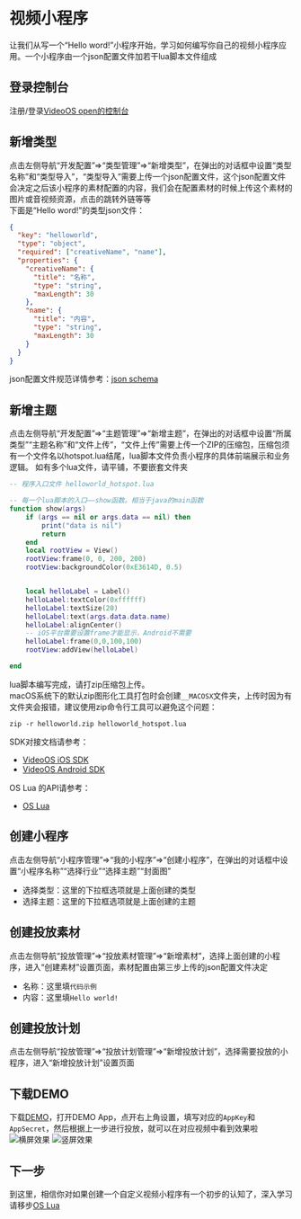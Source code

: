 # 视频小程序
让我们从写一个“Hello word!”小程序开始，学习如何编写你自己的视频小程序应用。一个小程序由一个json配置文件加若干lua脚本文件组成

## 登录控制台
注册/登录<a href="https://os-saas.videojj.com/" target="_blank">VideoOS open的控制台</a>

## 新增类型
点击左侧导航“开发配置”=>“类型管理”=>“新增类型”，在弹出的对话框中设置“类型名称”和“类型导入”，“类型导入”需要上传一个json配置文件，这个json配置文件会决定之后该小程序的素材配置的内容，我们会在配置素材的时候上传这个素材的图片或音视频资源，点击的跳转外链等等  
下面是“Hello word!”的类型json文件：  
```json
{
  "key": "helloworld",
  "type": "object",
  "required": ["creativeName", "name"],
  "properties": {
    "creativeName": {
      "title": "名称",
      "type": "string",
      "maxLength": 30
    },
    "name": {
      "title": "内容",
      "type": "string",
      "maxLength": 30
    }
  }
}
```
json配置文件规范详情参考：[json schema](jsonschema.md)  

## 新增主题
点击左侧导航“开发配置”=>“主题管理”=>“新增主题”，在弹出的对话框中设置“所属类型”“主题名称”和“文件上传”，“文件上传”需要上传一个ZIP的压缩包，压缩包须有一个文件名以hotspot.lua结尾，lua脚本文件负责小程序的具体前端展示和业务逻辑。
  如有多个lua文件，请平铺，不要嵌套文件夹  

```lua
-- 程序入口文件 helloworld_hotspot.lua

-- 每一个lua脚本的入口——show函数。相当于java的main函数
function show(args)
    if (args == nil or args.data == nil) then
        print("data is nil")
        return
    end
    local rootView = View()
    rootView:frame(0, 0, 200, 200)
    rootView:backgroundColor(0xE3614D, 0.5)


    local helloLabel = Label()
    helloLabel:textColor(0xffffff)
    helloLabel:textSize(20)
    helloLabel:text(args.data.data.name)
    helloLabel:alignCenter()
    -- iOS平台需要设置frame才能显示，Android不需要
    helloLabel:frame(0,0,100,100)
    rootView:addView(helloLabel)

end

```

lua脚本编写完成，请打zip压缩包上传。  
macOS系统下的默认zip图形化工具打包时会创建`__MACOSX`文件夹，上传时因为有文件夹会报错，建议使用zip命令行工具可以避免这个问题：
```shell
zip -r helloworld.zip helloworld_hotspot.lua
```
SDK对接文档请参考：  

* <a href="http://docs.videojj.com/docs/videoos-ios-sdk" target="_blank">VideoOS iOS SDK</a>
* <a href="http://docs.videojj.com/docs/videoos-android-sdk" target="_blank">VideoOS Android SDK</a>

OS Lua 的API请参考：  

* <a href="http://docs.videojj.com/docs/videoos-lua-app" target="_blank">OS Lua</a>  

## 创建小程序
点击左侧导航“小程序管理”=>“我的小程序”=>“创建小程序”，在弹出的对话框中设置“小程序名称”“选择行业”“选择主题”“封面图”  
 
* 选择类型：这里的下拉框选项就是上面创建的类型
* 选择主题：这里的下拉框选项就是上面创建的主题

## 创建投放素材
点击左侧导航“投放管理”=>“投放素材管理”=>“新增素材”，选择上面创建的小程序，进入“创建素材”设置页面，素材配置由第三步上传的json配置文件决定

* 名称：这里填`代码示例`
* 内容：这里填`Hello world!`

## 创建投放计划
点击左侧导航“投放管理”=>“投放计划管理”=>“新增投放计划”，选择需要投放的小程序，进入“新增投放计划”设置页面

## 下载DEMO
下载[DEMO](demo.md)，打开DEMO App，点开右上角设置，填写对应的`AppKey`和`AppSecret`，然后根据上一步进行投放，就可以在对应视频中看到效果啦  
![横屏效果](https://static.videojj.com/dev/Image/appdemo-landscape.png "landscape")
![竖屏效果](https://static.videojj.com/dev/Image/appdemo-portrait.png "portrait")

## 下一步
到这里，相信你对如果创建一个自定义视频小程序有一个初步的认知了，深入学习请移步<a href="http://docs.videojj.com/docs/videoos-lua-app" target="_blank">OS Lua</a>  
